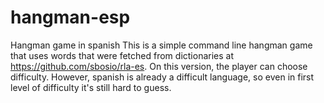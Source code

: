 # hangman-esp
Hangman game in spanish
This is a simple command line hangman game that uses words that were fetched from dictionaries at https://github.com/sbosio/rla-es.
On this version, the player can choose difficulty. However, spanish is already a difficult language, so even in first level of difficulty it's still hard to guess. 
